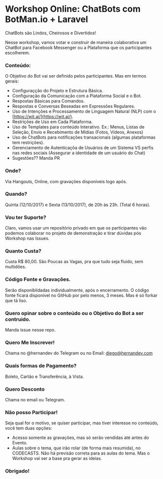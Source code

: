 # Workshop Online: ChatBots com BotMan.io + Laravel

ChatBots são Lindos, Cheirosos e Divertidos! 

Nesse workshop, vamos votar e construir de maneira colaborativa um ChatBot para Facebook Messenger ou a Plataforma que os participantes escolherem.

### Conteúdo:

O Objetivo do Bot vai ser definido pelos participantes. Mas em termos gerais:

- Configuraçção do Projeto e Estrutura Básica.
- Configuração da Comunicação com a Plataforma Social e o Bot.
- Respostas Básicas para Comandos.
- Respostas e Conversas Beseadas em Expressões Regulares.
- Uso de Intenções e Processamento de Linguagem Natural (NLP) com o [https://wit.ai/](https://wit.ai/).
- Restrições de Uso em Cada Plataforma.
- Uso de Templates para conteúdo Interativo. Ex.: Menus, Listas de Seleção, Envio e Recebimento de Mídias (Fotos, Vídeos, Anexos)
- Uso de ChatBots para notificações transacionais (algumas plataformas tem restrições).
- Gerenciamento de Autenticaçõa de Usuários de um Sistema VS perfis nas redes sociais (Assegurar a identidade de um usuário do Chat)
- Sugestões?? Manda PR

### Onde?

Via Hangouts, Online, com gravações disponíveis logo após.

### Quando?

Quinta (12/10/2017) e Sexta (13/10/2017), de 20h às 23h. (Total 6 horas).

### Vou ter Suporte?

Claro, vamos usar um repositório privado em que os participantes vão podemos colaborar no projeto de demonstração e tirar dúvidas pós Workshop nas Issues.

### Quanto Custa?

Custa R$ 80,00. São Poucas as Vagas, pra que tudo seja fluido, sem multidões.

### Código Fonte e Gravações.

Serão disponiblidadas individualmente, após o encerramento.
O código fonte ficará disponível no GitHub por pelo menos, 3 meses. Mas é só forkar que tá liso.

### Quero opinar sobre o conteúdo ou o Objetivo do Bot a ser contruido.

Manda issue nesse repo.

### Quero Me Inscrever!

Chama no @hernandev do Telegram ou no Email: diego@hernandev.com

### Quais formas de Pagamento?
Boleto, Cartão e Transferência, à Vista.

### Quero Desconto

Chama no email ou Telegram.

### Não posso Participar!

Seja qual for o motivo, se quiser participar, mas tiver interesse no conteúdo, você tem duas opções:

- Acesso somente as gravações, mas só serão vendidas até antes do Evento.
- Aulas sobre o tema, que irão rolar (de forma mais resumida), no CODECASTS. Não há previsão correta para as aulas do tema. Mas o Workshop vai ser a base pra gerar as ideias.

### Obrigado!
